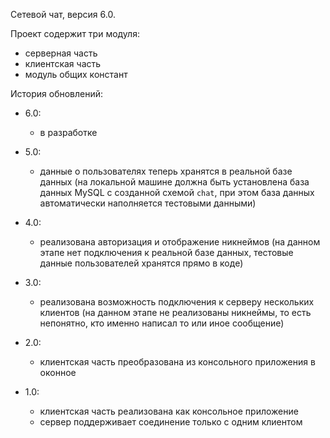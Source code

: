 Сетевой чат, версия 6.0.

Проект содержит три модуля:
- серверная часть
- клиентская часть
- модуль общих констант

История обновлений:

- 6.0:
    - в разработке

- 5.0:
    - данные о пользователях теперь хранятся в реальной базе данных
      (на локальной машине должна быть установлена база данных MySQL
      с созданной схемой `chat`, при этом база данных автоматически
      наполняется тестовыми данными)

- 4.0:
    - реализована авторизация и отображение никнеймов (на данном этапе
      нет подключения к реальной базе данных, тестовые данные
      пользователей хранятся прямо в коде)

- 3.0:
    - реализована возможность подключения к серверу нескольких клиентов
      (на данном этапе не реализованы никнеймы, то есть непонятно, 
      кто именно написал то или иное сообщение)

- 2.0:
    - клиентская часть преобразована из консольного приложения в оконное

- 1.0:
    - клиентская часть реализована как консольное приложение
    - сервер поддерживает соединение только с одним клиентом